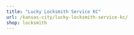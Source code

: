 ```yaml
---
title: "Lucky Locksmith Service KC"
url: /kansas-city/lucky-locksmith-service-kc/
shop: locksmith
---
```

